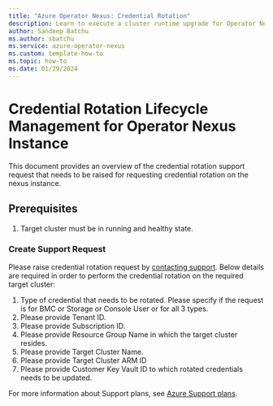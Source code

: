 ```yaml
---
title: "Azure Operator Nexus: Credential Rotation"
description: Learn to execute a cluster runtime upgrade for Operator Nexus
author: Sandeep Batchu
ms.author: sbatchu
ms.service: azure-operator-nexus
ms.custom: template-how-to
ms.topic: how-to
ms.date: 01/29/2024
---
```


# Credential Rotation Lifecycle Management for Operator Nexus Instance

This document provides an overview of the credential rotation support request that needs to be raised for requesting credential rotation on the nexus instance.

## Prerequisites

1. Target cluster must be in running and healthy state.

### Create Support Request

Please raise credential rotation request by [contacting support](https://portal.azure.com/?#blade/Microsoft_Azure_Support/HelpAndSupportBlade). Below details are required in order to perform the credential rotation on the required target cluster:
  1. Type of credential that needs to be rotated. Please specify if the request is for BMC or Storage or Console User or for all 3 types.
  1. Please provide Tenant ID.
  1. Please provide Subscription ID.
  1. Please provide Resource Group Name in which the target cluster resides.
  1. Please provide Target Cluster Name.
  1. Please provide Target Cluster ARM ID
  1. Please provide Customer Key Vault ID to which rotated credentials needs to be updated. 

For more information about Support plans, see [Azure Support plans](https://azure.microsoft.com/support/plans/response/).